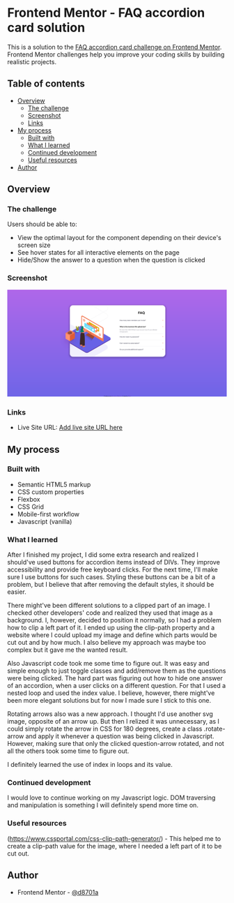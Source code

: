 # Frontend Mentor - FAQ accordion card solution

This is a solution to the [FAQ accordion card challenge on Frontend Mentor](https://www.frontendmentor.io/challenges/faq-accordion-card-XlyjD0Oam). Frontend Mentor challenges help you improve your coding skills by building realistic projects. 

## Table of contents

- [Overview](#overview)
  - [The challenge](#the-challenge)
  - [Screenshot](#screenshot)
  - [Links](#links)
- [My process](#my-process)
  - [Built with](#built-with)
  - [What I learned](#what-i-learned)
  - [Continued development](#continued-development)
  - [Useful resources](#useful-resources)
- [Author](#author)

## Overview

### The challenge

Users should be able to:

- View the optimal layout for the component depending on their device's screen size
- See hover states for all interactive elements on the page
- Hide/Show the answer to a question when the question is clicked

### Screenshot

![](images/screenshot.png)


### Links

- Live Site URL: [Add live site URL here](https://your-live-site-url.com)

## My process

### Built with

- Semantic HTML5 markup
- CSS custom properties
- Flexbox
- CSS Grid
- Mobile-first workflow
- Javascript (vanilla)

### What I learned

After I finished my project, I did some extra research and realized I should've used buttons for accordion items instead of DIVs. They improve accessibility and provide free keyboard clicks. 
For the next time, I'll make sure I use buttons for such cases. Styling these buttons can be a bit of a problem, but I believe that after removing the default styles, it should be easier.

There might've been different solutions to a clipped part of an image. I checked other developers' code and realized they used that image as a background. I, however, decided to position it normally, so I had 
a problem how to clip a left part of it. I ended up using the clip-path property and a website where I could upload my image and define which parts would be cut out and by how much.
I also believe my approach was maybe too complex but it gave me the wanted result.

Also Javascript code took me some time to figure out. It was easy and simple enough to just toggle classes and add/remove them as the questions were being clicked.
The hard part was figuring out how to hide one answer of an accordion, when a user clicks on a different question. For that I used a nested loop and used the index value.
I believe, however, there might've been more elegant solutions but for now I made sure I stick to this one.

Rotating arrows also was a new approach. I thought I'd use another svg image, opposite of an arrow up. But then I relized it was unnecessary, as I could simply rotate the arrow in CSS for 180 degrees,
create a class .rotate-arrow and apply it whenever a question was being clicked in Javascript. However, making sure that only the clicked question-arrow rotated, and not all the others took some time to figure out.

I definitely learned the use of index in loops and its value.

### Continued development

I would love to continue working on my Javascript logic. DOM traversing and manipulation is something I will definitely spend more time on.

### Useful resources

(https://www.cssportal.com/css-clip-path-generator/) - This helped me to create a clip-path value for the image, where I needed a left part of it to be cut out.

## Author

- Frontend Mentor - [@d8701a](https://www.frontendmentor.io/profile/d8701a)

